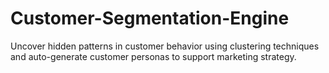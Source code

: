 # Customer-Segmentation-Engine
Uncover hidden patterns in customer behavior using clustering techniques and auto-generate customer personas to support marketing strategy.
